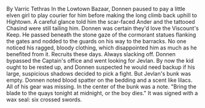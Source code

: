 By Varric Tethras
In the Lowtown Bazaar, Donnen paused to pay a little elven girl to play courier for him before making the long climb back uphill to Hightown. A careful glance told him the scar-faced Ander and the tattooed Chasind were still tailing him.
Donnen was certain they'd love the Viscount's Keep.
He passed beneath the stone gaze of the cormorant statues flanking the gates and nodded to the guards on his way to the barracks. No one noticed his ragged, bloody clothing, which disappointed him as much as he benefited from it. Recruits these days. Always slacking off.
Donnen bypassed the Captain's office and went looking for Jevlan. By now the kid ought to be rested up, and Donnen suspected he would need backup if his large, suspicious shadows decided to pick a fight.
But Jevlan's bunk was empty.
Donnen noted blood spatter on the bedding and a scent like lilacs. All of his gear was missing. In the center of the bunk was a note.
"Bring the blade to the quays tonight at midnight, or the boy dies."
It was signed with a wax seal: six crossed swords.